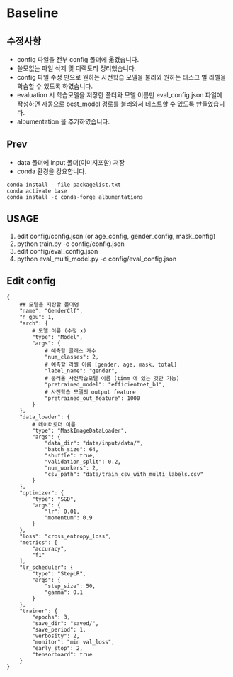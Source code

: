 # Baseline

## 수정사항

- config 파일을 전부 config 폴더에 옮겼습니다.
- 쓸모없는 파일 삭제 및 디렉토리 정리했습니다.
- config 파일 수정 만으로 원하는 사전학습 모델을 불러와 원하는 태스크 별 라벨을 학습할 수 있도록 하였습니다.
- evaluation 시 학습모델을 저장한 폴더와 모델 이름만 eval_config.json 파일에 작성하면 자동으로 best_model 경로를
  불러와서 테스트할 수 있도록 만들었습니다.
- albumentation 을 추가하였습니다.

## Prev

- data 폴더에 input 폴더(이미지포함) 저장
- conda 환경을 강요합니다.

```
conda install --file packagelist.txt
conda activate base
conda install -c conda-forge albumentations
```

## USAGE
1. edit config/config.json (or age_config, gender_config, mask_config)
2. python train.py -c config/config.json
3. edit config/eval_config.json
4. python eval_multi_model.py -c config/eval_config.json

## Edit config

```
{
    ## 모델을 저장할 폴더명
    "name": "GenderClf",
    "n_gpu": 1,
    "arch": {
        # 모델 이름 (수정 x)
        "type": "Model",
        "args": {
            # 예측할 클래스 개수
            "num_classes": 2,
            # 예측할 라벨 이름 [gender, age, mask, total]
            "label_name": "gender",
            # 불러올 사전학습모델 이름 (timm 에 있는 것만 가능)
            "pretrained_model": "efficientnet_b1",
            # 사전학습 모델의 output feature
            "pretrained_out_feature": 1000
        }
    },
    "data_loader": {
        # 데이터로더 이름
        "type": "MaskImageDataLoader",
        "args": {
            "data_dir": "data/input/data/",
            "batch_size": 64,
            "shuffle": true,
            "validation_split": 0.2,
            "num_workers": 2,
            "csv_path": "data/train_csv_with_multi_labels.csv"
        }
    },
    "optimizer": {
        "type": "SGD",
        "args": {
            "lr": 0.01,
            "momentum": 0.9
        }
    },
    "loss": "cross_entropy_loss",
    "metrics": [
        "accuracy",
        "f1"
    ],
    "lr_scheduler": {
        "type": "StepLR",
        "args": {
            "step_size": 50,
            "gamma": 0.1
        }
    },
    "trainer": {
        "epochs": 3,
        "save_dir": "saved/",
        "save_period": 1,
        "verbosity": 2,
        "monitor": "min val_loss",
        "early_stop": 2,
        "tensorboard": true
    }
}
```

